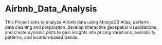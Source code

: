 # Airbnb_Data_Analysis
This Project aims to analyze Airbnb data using MongoDB Atlas, perform data cleaning and preparation, develop interactive geospatial visualizations, and create dynamic plots to gain insights into pricing variations, availability patterns, and location-based trends.
